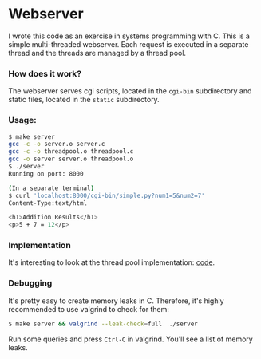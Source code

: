 # Webserver

I wrote this code as an exercise in systems programming with C. This is a simple multi-threaded webserver. Each request is executed in a separate thread and the threads are managed by a thread pool.

### How does it work?

The webserver serves cgi scripts, located in the `cgi-bin` subdirectory and static files, located in the `static` subdirectory.


### Usage:
```bash
$ make server
gcc -c -o server.o server.c
gcc -c -o threadpool.o threadpool.c
gcc -o server server.o threadpool.o
$ ./server
Running on port: 8000

(In a separate terminal)
$ curl 'localhost:8000/cgi-bin/simple.py?num1=5&num2=7'
Content-Type:text/html

<h1>Addition Results</h1>
<p>5 + 7 = 12</p>
```
### Implementation

It's interesting to look at the thread pool implementation: [code](https://github.com/pminkov/wip/blob/master/os/webserver/threadpool.c).

### Debugging

It's pretty easy to create memory leaks in C. Therefore, it's highly recommended to use valgrind to check for them:

```bash
$ make server && valgrind --leak-check=full  ./server
```

Run some queries and press `Ctrl-C` in valgrind. You'll see a list of memory leaks.

